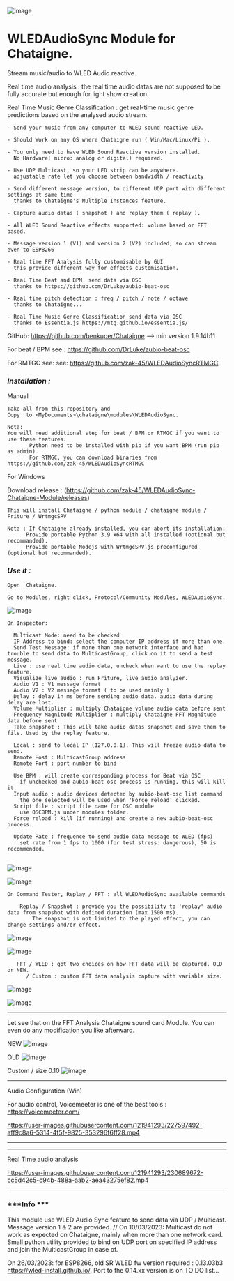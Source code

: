 ![image](https://user-images.githubusercontent.com/121941293/227901678-8f3d1f7c-ae1d-4b85-8199-5b763ec91a5b.png)
# **WLEDAudioSync Module for Chataigne.**
Stream music/audio to WLED Audio reactive.

Real time audio analysis : the real time audio datas are not supposed to be fully accurate but enough for light show creation.

Real Time Music Genre Classification : get real-time music genre predictions based on the analysed audio stream.

```
- Send your music from any computer to WLED sound reactive LED.

- Should Work on any OS where Chataigne run ( Win/Mac/Linux/Pi ). 

- You only need to have WLED Sound Reactive version installed. 
  No Hardware( micro: analog or digital) required. 

- Use UDP Multicast, so your LED strip can be anywhere.
  adjustable rate let you choose between bandwidth / reactivity

- Send different message version, to different UDP port with different settings at same time
  thanks to Chataigne's Multiple Instances feature. 
  
- Capture audio datas ( snapshot ) and replay them ( replay ). 

- All WLED Sound Reactive effects supported: volume based or FFT based.

- Message version 1 (V1) and version 2 (V2) included, so can stream even to ESP8266 

- Real time FFT Analysis fully customisable by GUI
  this provide different way for effects customisation.
  
- Real Time Beat and BPM  send data via OSC
  thanks to https://github.com/DrLuke/aubio-beat-osc
  
- Real time pitch detection : freq / pitch / note / octave
  thanks to Chataigne...

- Real Time Music Genre Classification send data via OSC  
  thanks to Essentia.js https://mtg.github.io/essentia.js/

```

GitHub: https://github.com/benkuper/Chataigne --> min version 1.9.14b11

For beat / BPM see : https://github.com/DrLuke/aubio-beat-osc

For RMTGC see: see: https://github.com/zak-45/WLEDAudioSyncRTMGC

### ***Installation :***

Manual
```
Take all from this repository and 
Copy  to <MyDocuments>\chataigne\modules\WLEDAudioSync.

Nota:
You will need additional step for beat / BPM or RTMGC if you want to use these features.
       Python need to be installed with pip if you want BPM (run pip as admin).
       For RTMGC, you can download binaries from https://github.com/zak-45/WLEDAudioSyncRTMGC

```

For Windows

Download release : (https://github.com/zak-45/WLEDAudioSync-Chataigne-Module/releases)
```
This will install Chataigne / python module / chataigne module / Friture / WrtmgcSRV

Nota : If Chataigne already installed, you can abort its installation. 
      Provide portable Python 3.9 x64 with all installed (optional but recommanded).
      Provide portable Nodejs with WrtmgcSRV.js preconfigured (optional but recommanded).
```

### ***Use it :***

```
Open  Chataigne.

Go to Modules, right click, Protocol/Community Modules, WLEDAudioSync.
```
![image](https://user-images.githubusercontent.com/121941293/227391581-d8341ed8-aeb0-4507-9ab9-d0bdd89a4c07.png)


```
On Inspector:

  Multicast Mode: need to be checked
  IP Address to bind: select the computer IP address if more than one.
  Send Test Message: if more than one network interface and had trouble to send data to MulticastGroup, click on it to send a test message.
  Live : use real time audio data, uncheck when want to use the replay feature.
  Visualize live audio : run Friture, live audio analyzer.
  Audio V1 : V1 message format
  Audio V2 : V2 message format ( to be used mainly )
  Delay : delay in ms before sending audio data. audio data during delay are lost.
  Volume Multiplier : multiply Chataigne volume audio data before sent
  Frequency Magnitude Multiplier : multiply Chataigne FFT Magnitude data before sent
  Take snapshot : This will take audio datas snapshot and save them to file. Used by the replay feature.
  
  Local : send to local IP (127.0.0.1). This will freeze audio data to send.
  Remote Host : MulticastGroup address
  Remote Port : port number to bind
  
  Use BPM : will create corresponding process for Beat via OSC
    if unchecked and aubio-beat-osc process is running, this will kill it.
  Input audio : audio devices detected by aubio-beat-osc list command 
    the one selected will be used when 'Force reload' clicked.
  Script file : script file name for OSC module
    use OSCBPM.js under modules folder.
  Force reload : kill (if running) and create a new aubio-beat-osc process.
  
  Update Rate : frequence to send audio data message to WLED (fps)
    set rate from 1 fps to 1000 (for test stress: dangerous), 50 is recommended.
  
```
![image](https://user-images.githubusercontent.com/121941293/227391790-5bddd576-7fdd-440a-b03e-cc8985c81764.png)

![image](https://user-images.githubusercontent.com/121941293/230686974-c077ef89-51f3-4a71-a101-e385d02b8aa6.png)

```
On Command Tester, Replay / FFT : all WLEDAudioSync available commands

    Replay / Snapshot : provide you the possibility to 'replay' audio data from snapshot with defined duration (max 1500 ms).
        The snapshot is not limited to the played effect, you can change settings and/or effect.
```
![image](https://user-images.githubusercontent.com/121941293/227524093-53dd4caa-0807-4d2f-a673-2ba36b40c21a.png)

![image](https://user-images.githubusercontent.com/121941293/227524612-29fdfaf6-22f0-438d-9aab-433358002675.png)


```
   FFT / WLED : got two choices on how FFT data will be captured. OLD or NEW. 
      / Custom : custom FFT data analysis capture with variable size.
```

![image](https://user-images.githubusercontent.com/121941293/227527086-6d9b9d29-70e2-40ea-8e87-e5b547255a27.png)

![image](https://user-images.githubusercontent.com/121941293/227527270-46aeb219-3c6f-49b4-a337-e613d9f8b410.png)



---

   Let see that on the FFT Analysis Chataigne sound card Module. You can even do any modification you like afterward.   

NEW
![image](https://user-images.githubusercontent.com/121941293/227527762-76316aa2-4284-4c68-b6c2-b217abacf5fe.png)

OLD
![image](https://user-images.githubusercontent.com/121941293/227594966-2d4ab958-761b-42dd-820a-dc676cb6c2b3.png)

Custom / size 0.10
![image](https://user-images.githubusercontent.com/121941293/227595263-a79bf314-5c95-4ee0-90d1-04d3bd7d3b1c.png)


---


Audio Configuration (Win)

For audio control, Voicemeeter is one of the best tools : https://voicemeeter.com/

https://user-images.githubusercontent.com/121941293/227597492-aff9c8a6-5314-4f5f-9825-353296f6ff28.mp4


---

---


Real Time audio analysis


https://user-images.githubusercontent.com/121941293/230689672-cc5d42c5-c94b-488a-aab2-aea43275ef82.mp4


---


### ***Info ***

This module use WLED Audio Sync feature to send data via UDP / Multicast. Message version 1 & 2 are provided.
// On 10/03/2023: Multicast do not work as expected on Chataigne, mainly when more than one network card. Small python utility provided  to bind on UDP port on specified IP address and join the MulticastGroup in case of.

On 26/03/2023:
for ESP8266, old SR WLED fw version required : 0.13.03b3 https://wled-install.github.io/.
Port to the 0.14.xx version is on TO DO list...


